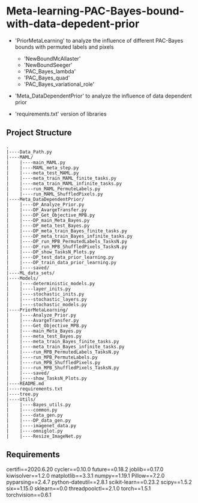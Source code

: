 # Meta-learning-PAC-Bayes-bound-with-data-depedent-prior

- 'PriorMetaLearning'
   to analyze the influence of different PAC-Bayes bounds with permuted labels and pixels
   - 'NewBoundMcAllaster'
   - 'NewBoundSeeger'
   - 'PAC_Bayes_lambda'
   - 'PAC_Bayes_quad' 
   - 'PAC_Bayes_variational_role'

- 'Meta_DataDependentPrior'
   to analyze the influence of data dependent prior
- 'requirements.txt'
   version of libraries
   
 ## Project Structure
```
.
|----Data_Path.py  
|----MAML/
|    |----main_MAML.py  
|    |----MAML_meta_step.py  
|    |----meta_test_MAML.py  
|    |----meta_train_MAML_finite_tasks.py  
|    |----meta_train_MAML_infinite_tasks.py  
|    |----run_MAML_PermuteLabels.py  
|    |----run_MAML_ShuffledPixels.py  
|----Meta_DataDependentPrior/ 
|    |----DP_Analyze_Prior.py  
|    |----DP_AvargeTransfer.py  
|    |----DP_Get_Objective_MPB.py  
|    |----DP_main_Meta_Bayes.py  
|    |----DP_meta_test_Bayes.py  
|    |----DP_meta_train_Bayes_finite_tasks.py  
|    |----DP_meta_train_Bayes_infinite_tasks.py  
|    |----DP_run_MPB_PermutedLabels_TasksN.py  
|    |----DP_run_MPB_ShuffledPixels_TasksN.py  
|    |----DP_show_TasksN_Plots.py  
|    |----DP_test_data_prior_learning.py  
|    |----DP_train_data_prior_learning.py  
|    |----saved/
|----ML_data_sets/
|----Models/
|    |----deterministic_models.py  
|    |----layer_inits.py  
|    |----stochastic_inits.py  
|    |----stochastic_layers.py  
|    |----stochastic_models.py  
|----PriorMetaLearning/
|    |----Analyze_Prior.py  
|    |----AvargeTransfer.py  
|    |----Get_Objective_MPB.py  
|    |----main_Meta_Bayes.py  
|    |----meta_test_Bayes.py  
|    |----meta_train_Bayes_finite_tasks.py  
|    |----meta_train_Bayes_infinite_tasks.py  
|    |----run_MPB_PermutedLabels_TasksN.py  
|    |----run_MPB_PermuteLabels.py  
|    |----run_MPB_ShuffledPixels.py  
|    |----run_MPB_ShuffledPixels_TasksN.py  
|    |----saved/
|    |----show_TasksN_Plots.py  
|----README.md  
|----requirements.txt  
|----tree.py  
|----Utils/
|    |----Bayes_utils.py  
|    |----common.py  
|    |----data_gen.py  
|    |----DP_data_gen.py  
|    |----imagenet_data.py  
|    |----omniglot.py  
|    |----Resize_ImageNet.py  
```

## Requirements
certifi==2020.6.20
cycler==0.10.0
future==0.18.2
joblib==0.17.0
kiwisolver==1.2.0
matplotlib==3.3.1
numpy==1.19.1
Pillow==7.2.0
pyparsing==2.4.7
python-dateutil==2.8.1
scikit-learn==0.23.2
scipy==1.5.2
six==1.15.0
sklearn==0.0
threadpoolctl==2.1.0
torch==1.5.1
torchvision==0.6.1
